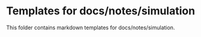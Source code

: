 # Templates for docs/notes/simulation

This folder contains markdown templates for docs/notes/simulation.
